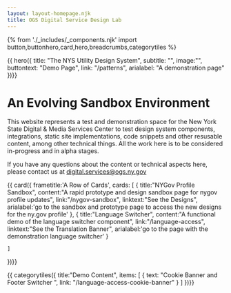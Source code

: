 ```yaml
---
layout: layout-homepage.njk
title: OGS Digital Service Design Lab
---
```

{% from './_includes/_components.njk' import button,buttonhero,card,hero,breadcrumbs,categorytiles %} 

{{ hero({ 
    title: "The NYS Utility Design System",
    subtitle: "",
    image:"",
    buttontext: "Demo Page",
    link: "/patterns",
    arialabel: "A demonstration page"
})}}



# An Evolving Sandbox Environment
This website represents a test and demonstration space for the New York State Digital & Media Services Center to test design system components, integrations, static site implementations, code snippets and other resusable content, among other technical things. All the work here is to be considered in-progress and in alpha stages.

If you have any questions about the content or technical aspects here, please contact us at <digital.services@ogs.ny.gov>

{{ card({ 
    frametitle:'A Row of Cards',
    cards: [
        {
        title:"NYGov Profile Sandbox",
        content:"A rapid prototype and design sandbox page for nygov profile updates",
        link:"/nygov-sandbox",
        linktext:"See the Designs",
        arialabel:'go to the sandbox and prototype page to access the new designs for the ny.gov profile'
        },
        {
        title:"Language Switcher",
        content:"A functional demo of the language switcher component",
        link:"/language-access",
        linktext:"See the Translation Banner",
        arialabel:'go to the page with the demonstration language switcher'
        }
        
        
    ]
    
})}}

{{ categorytiles({ 
    title:"Demo Content",
     items: [
    {
      text: "Cookie Banner and Footer Switcher ",
      link: "/language-access-cookie-banner"
    }
  ]
})}}